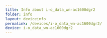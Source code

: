 ```yaml
---
title: Info about i-o_data_wn-ac1600dgr2
folder: info
layout: deviceinfo
permalink: /devices/i-o_data_wn-ac1600dgr2/
device: i-o_data_wn-ac1600dgr2
---
```

